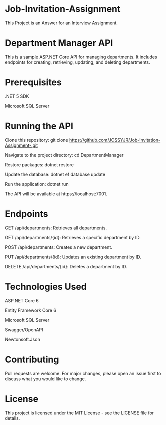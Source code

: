 # Job-Invitation-Assignment

This Project is an Answer for an Interview Assignment.

# Department Manager API

This is a sample ASP.NET Core API for managing departments. It includes endpoints for creating, retrieving, updating, and deleting departments.

# Prerequisites

.NET 5 SDK

Microsoft SQL Server

# Running the API

Clone this repository: git clone https://github.com/JOSSYJR/Job-Invitation-Assignment-.git

Navigate to the project directory: cd DepartmentManager

Restore packages: dotnet restore

Update the database: dotnet ef database update

Run the application: dotnet run

The API will be available at https://localhost:7001.

# Endpoints
GET /api/departments: Retrieves all departments.

GET /api/departments/{id}: Retrieves a specific department by ID.

POST /api/departments: Creates a new department.

PUT /api/departments/{id}: Updates an existing department by ID.

DELETE /api/departments/{id}: Deletes a department by ID.

# Technologies Used

ASP.NET Core 6

Entity Framework Core 6

Microsoft SQL Server

Swagger/OpenAPI

Newtonsoft.Json

# Contributing

Pull requests are welcome. For major changes, please open an issue first to discuss what you would like to change.

# License

This project is licensed under the MIT License - see the LICENSE file for details.
